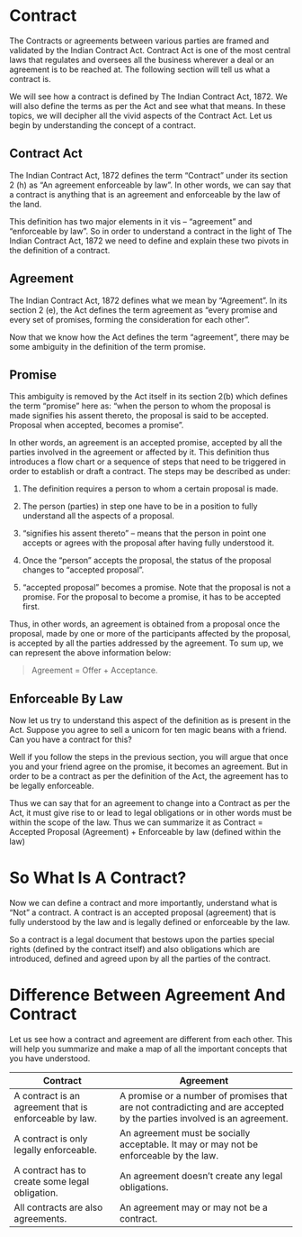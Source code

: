 # Contract

The Contracts or agreements between various parties are framed and validated by the Indian Contract Act. Contract Act is one of the most central laws that regulates and oversees all the business wherever a deal or an agreement is to be reached at. The following section will tell us what a contract is.

We will see how a contract is defined by The Indian Contract Act, 1872. We will also define the terms as per the Act and see what that means. In these topics, we will decipher all the vivid aspects of the Contract Act. Let us begin by understanding the concept of a contract.

## Contract Act

The Indian Contract Act, 1872 defines the term “Contract” under its section 2 (h) as “An agreement enforceable by law”. In other words, we can say that a contract is anything that is an agreement and enforceable by the law of the land.

This definition has two major elements in it vis – “agreement” and “enforceable by law”. So in order to understand a contract in the light of The Indian Contract Act, 1872 we need to define and explain these two pivots in the definition of a contract.

## Agreement

The Indian Contract Act, 1872 defines what we mean by “Agreement”. In its section 2 (e), the Act defines the term agreement as “every promise and every set of promises, forming the consideration for each other”.

Now that we know how the Act defines the term “agreement”, there may be some ambiguity in the definition of the term promise.

## Promise

This ambiguity is removed by the Act itself in its section 2(b) which defines the term “promise” here as: “when the person to whom the proposal is made signifies his assent thereto, the proposal is said to be accepted. Proposal when accepted, becomes a promise”.

In other words, an agreement is an accepted promise, accepted by all the parties involved in the agreement or affected by it. This definition thus introduces a flow chart or a sequence of steps that need to be triggered in order to establish or draft a contract. The steps may be described as under:

1. The definition requires a person to whom a certain proposal is made.

2. The person (parties) in step one have to be in a position to fully understand all the aspects of a proposal.

3. “signifies his assent thereto” – means that the person in point one accepts or agrees with the proposal after having fully understood it.

4. Once the “person” accepts the proposal, the status of the proposal changes to “accepted proposal”.

5. “accepted proposal” becomes a promise. Note that the proposal is not a promise. For the proposal to become a promise, it has to be accepted first.

Thus, in other words, an agreement is obtained from a proposal once the proposal, made by one or more of the participants affected by the proposal, is accepted by all the parties addressed by the agreement. To sum up, we can represent the above information below:

> Agreement = Offer + Acceptance.

## Enforceable By Law

Now let us try to understand this aspect of the definition as is present in the Act. Suppose you agree to sell a unicorn for ten magic beans with a friend. Can you have a contract for this?

Well if you follow the steps in the previous section, you will argue that once you and your friend agree on the promise, it becomes an agreement. But in order to be a contract as per the definition of the Act, the agreement has to be legally enforceable.

Thus we can say that for an agreement to change into a Contract as per the Act, it must give rise to or lead to legal obligations or in other words must be within the scope of the law. Thus we can summarize it as Contract = Accepted Proposal (Agreement) + Enforceable by law (defined within the law)

# So What Is A Contract?

Now we can define a contract and more importantly, understand what is “Not” a contract. A contract is an accepted proposal (agreement) that is fully understood by the law and is legally defined or enforceable by the law.

So a contract is a legal document that bestows upon the parties special rights (defined by the contract itself) and also obligations which are introduced, defined and agreed upon by all the parties of the contract.

# Difference Between Agreement And Contract

Let us see how a contract and agreement are different from each other. This will help you summarize and make a map of all the important concepts that you have understood.

| Contract | Agreement |
|---|---|
| A contract is an agreement that is enforceable by law. |	A promise or a number of promises that are not contradicting and are accepted by the parties involved is an agreement. |
| A contract is only legally enforceable. | An agreement must be socially acceptable. It may or may not be enforceable by the law. |
| A contract has to create some legal obligation. | An agreement doesn’t create any legal obligations. |
| All contracts are also agreements. | An agreement may or may not be a contract. |